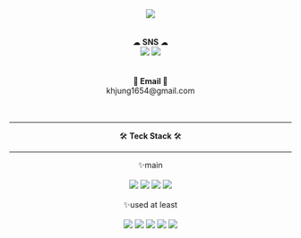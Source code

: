 <div align=center>
  <img src="https://capsule-render.vercel.app/api?type=transparent&height=300&section=header&text=%20HyunJng%20gitHub%20&fontSize=60&fontColor=d896ff" />
</div>
<br><br>
<div align=center>
  ☁<strong> SNS </strong>☁ <br>
  <a href="https://hyun-jng.tistory.com"><img src="https://img.shields.io/badge/tistory-000000?style=for-the-badge&logo=tistory&logoColor=white"></a>
  <a href="#"><img src="https://img.shields.io/badge/notion-808080?style=for-the-badge&logo=notion&logoColor=white"></a>
</div>
<br><br>
<div align=center>
   📧<strong> Email </strong>📧 <br>
   khjung1654@gmail.com
</div>
<br><br>

<div align=center>
  <hr>
  🛠 <strong>Teck Stack</strong> 🛠
  <hr>
  ✨main<br><br>
  <img src="https://img.shields.io/badge/JAVA-007396?style=for-the-badge&logo=java&logoColor=white">
  <img src="https://img.shields.io/badge/Spring-6DB33F?style=for-the-badge&logo=spring&logoColor=white">
  <img src="https://img.shields.io/badge/springboot-6DB33F?style=for-the-badge&logo=springboot&logoColor=white">
  <img src="https://img.shields.io/badge/oracle-F80000?style=for-the-badge&logo=oracle&logoColor=black"><br><br>
  ✨used at least<br><br>
  <img src="https://img.shields.io/badge/javascript-F7DF1E?style=for-the-badge&logo=javascript&logoColor=black">
  <img src="https://img.shields.io/badge/html-E34F26?style=for-the-badge&logo=html5&logoColor=white">
  <img src="https://img.shields.io/badge/css-1572B6?style=for-the-badge&logo=css3&logoColor=white">
  <img src="https://img.shields.io/badge/bootstrap-7952B3?style=for-the-badge&logo=bootstrap&logoColor=white">
  <img src="https://img.shields.io/badge/apache tomcat-F8DC75?style=for-the-badge&logo=apachetomcat&logoColor=white">
</div>
